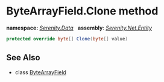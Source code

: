 # ByteArrayField.Clone method
**namespace:** *[Serenity.Data](../../README.md#serenity.data-namespace)*   **assembly**: *[Serenity.Net.Entity](../../README.md)*

```csharp
protected override byte[] Clone(byte[] value)
```

## See Also

* class [ByteArrayField](../ByteArrayField.md)